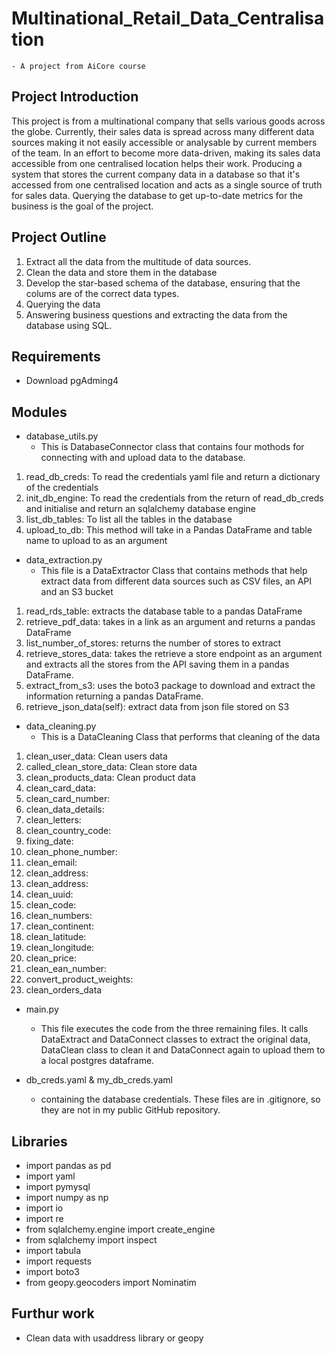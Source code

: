 # Multinational_Retail_Data_Centralisation
    - A project from AiCore course
## Project Introduction
This project is from a multinational company that sells various goods across the globe. Currently, their sales data is spread across many different data sources making it not easily accessible or analysable by current members of the team. In an effort to become more data-driven, making its sales data accessible from one centralised location helps their work. Producing a system that stores the current company data in a database so that it's accessed from one centralised location and acts as a single source of truth for sales data. Querying the database to get up-to-date metrics for the business is the goal of the project. 

## Project Outline
1. Extract all the data from the multitude of data sources.
2. Clean the data and store them in the database
3. Develop the star-based schema of the database, ensuring that the colums are of the correct data types.
4. Querying the data
5. Answering business questions and extracting the data from the database using SQL.


## Requirements
- Download pgAdming4

## Modules

- database_utils.py
    - This is DatabaseConnector class that contains four mothods for connecting with and upload data to the database.

1. read_db_creds: To read the credentials yaml file and return a dictionary of the credentials
2. init_db_engine: To read the credentials from the return of read_db_creds and initialise and return an sqlalchemy database engine
3. list_db_tables: To list all the tables in the database
4. upload_to_db: This method will take in a Pandas DataFrame and table name to upload to as an argument


- data_extraction.py
    - This file is a DataExtractor Class that contains methods that help extract data from different data sources such as CSV files, an API and an S3 bucket
1. read_rds_table: extracts the database table to a pandas DataFrame
2. retrieve_pdf_data: takes in a link as an argument and returns a pandas DataFrame
3. list_number_of_stores: returns the number of stores to extract
4. retrieve_stores_data: takes the retrieve a store endpoint as an argument and extracts all the stores from the API saving them in a pandas DataFrame.
5. extract_from_s3: uses the boto3 package to download and extract the information returning a pandas DataFrame.
6. retrieve_json_data(self): extract data from json file stored on S3


- data_cleaning.py
    - This is a DataCleaning Class that performs that cleaning of the data 

1. clean_user_data: Clean users data
2. called_clean_store_data: Clean store data
3. clean_products_data: Clean product data
4. clean_card_data:
5. clean_card_number:
6. clean_data_details:
7. clean_letters:  
8. clean_country_code: 
9. fixing_date:
10. clean_phone_number:
11. clean_email:
12. clean_address:
13. clean_address:
14. clean_uuid:
15. clean_code:
16. clean_numbers:
17. clean_continent:
18. clean_latitude:
19. clean_longitude:
20. clean_price:
21. clean_ean_number:
22. convert_product_weights:
23. clean_orders_data


- main.py
    - This file executes the code from the three remaining files. It calls DataExtract and DataConnect classes to extract the original data, DataClean class to clean it and DataConnect again to upload them to a local postgres dataframe.

- db_creds.yaml & my_db_creds.yaml
    - containing the database credentials. These files are in .gitignore, so they are not in my public GitHub repository.




## Libraries
- import pandas as pd
- import yaml
- import pymysql
- import numpy as np
- import io
- import re
- from sqlalchemy.engine import create_engine
- from sqlalchemy import inspect
- import tabula
- import requests
- import boto3
- from geopy.geocoders import Nominatim


## Furthur work
- Clean data with usaddress library or geopy